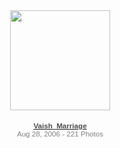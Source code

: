 <html><body><div style="text-align:center;width:194px;font-family:arial,sans-serif;font-size:83%;"><div style="height:194px;background:url('http://picasaweb.google.com/f/img/transparent_album_background.gif') no-repeat left;"><a href="http://picasaweb.google.com/orsenthil/Vaish_Marriage"><img src="http://lh6.google.com/orsenthil/RQvpANL7ABE/AAAAAAAAAb4/JbQjLGAUu3c/Vaish_Marriage.jpg?imgmax=160&amp;crop=1" width="160" height="160" style="border:none;margin-top:16px;padding:0;"></a></div><a href="http://picasaweb.google.com/orsenthil/Vaish_Marriage"><div style="color:#4D4D4D;font-weight:bold;text-decoration:none;">Vaish_Marriage</div></a><div style="color:#808080;">Aug 28, 2006 - 221 Photos</div></div></body></html>